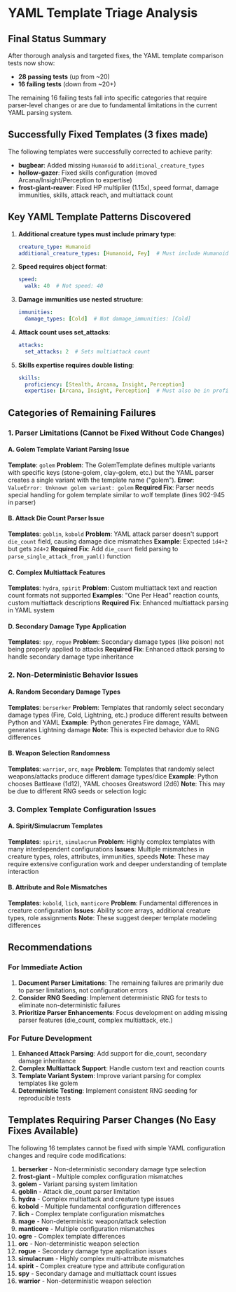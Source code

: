 # YAML Template Triage Analysis

## Final Status Summary

After thorough analysis and targeted fixes, the YAML template comparison tests now show:
- **28 passing tests** (up from ~20)
- **16 failing tests** (down from ~20+)

The remaining 16 failing tests fall into specific categories that require parser-level changes or are due to fundamental limitations in the current YAML parsing system.

## Successfully Fixed Templates (3 fixes made)

The following templates were successfully corrected to achieve parity:
- **bugbear**: Added missing `Humanoid` to `additional_creature_types`
- **hollow-gazer**: Fixed skills configuration (moved Arcana/Insight/Perception to expertise) 
- **frost-giant-reaver**: Fixed HP multiplier (1.15x), speed format, damage immunities, skills, attack reach, and multiattack count

## Key YAML Template Patterns Discovered

1. **Additional creature types must include primary type**:
   ```yaml
   creature_type: Humanoid
   additional_creature_types: [Humanoid, Fey]  # Must include Humanoid
   ```

2. **Speed requires object format**:
   ```yaml
   speed:
     walk: 40  # Not speed: 40
   ```

3. **Damage immunities use nested structure**:
   ```yaml
   immunities:
     damage_types: [Cold]  # Not damage_immunities: [Cold]
   ```

4. **Attack count uses set_attacks**:
   ```yaml
   attacks:
     set_attacks: 2  # Sets multiattack count
   ```

5. **Skills expertise requires double listing**:
   ```yaml
   skills:
     proficiency: [Stealth, Arcana, Insight, Perception]
     expertise: [Arcana, Insight, Perception]  # Must also be in proficiency
   ```

## Categories of Remaining Failures

### 1. Parser Limitations (Cannot be Fixed Without Code Changes)

#### A. Golem Template Variant Parsing Issue
**Template**: `golem`
**Problem**: The GolemTemplate defines multiple variants with specific keys (stone-golem, clay-golem, etc.) but the YAML parser creates a single variant with the template name ("golem").
**Error**: `ValueError: Unknown golem variant: golem`
**Required Fix**: Parser needs special handling for golem template similar to wolf template (lines 902-945 in parser)

#### B. Attack Die Count Parser Issue  
**Templates**: `goblin`, `kobold`
**Problem**: YAML attack parser doesn't support `die_count` field, causing damage dice mismatches
**Example**: Expected `1d4+2` but gets `2d4+2`
**Required Fix**: Add `die_count` field parsing to `parse_single_attack_from_yaml()` function

#### C. Complex Multiattack Features
**Templates**: `hydra`, `spirit`
**Problem**: Custom multiattack text and reaction count formats not supported
**Examples**: "One Per Head" reaction counts, custom multiattack descriptions
**Required Fix**: Enhanced multiattack parsing in YAML system

#### D. Secondary Damage Type Application
**Templates**: `spy`, `rogue`
**Problem**: Secondary damage types (like poison) not being properly applied to attacks
**Required Fix**: Enhanced attack parsing to handle secondary damage type inheritance

### 2. Non-Deterministic Behavior Issues

#### A. Random Secondary Damage Types
**Templates**: `berserker`
**Problem**: Templates that randomly select secondary damage types (Fire, Cold, Lightning, etc.) produce different results between Python and YAML
**Example**: Python generates Fire damage, YAML generates Lightning damage
**Note**: This is expected behavior due to RNG differences

#### B. Weapon Selection Randomness  
**Templates**: `warrior`, `orc`, `mage`
**Problem**: Templates that randomly select weapons/attacks produce different damage types/dice
**Example**: Python chooses Battleaxe (1d12), YAML chooses Greatsword (2d6)
**Note**: This may be due to different RNG seeds or selection logic

### 3. Complex Template Configuration Issues

#### A. Spirit/Simulacrum Templates
**Templates**: `spirit`, `simulacrum`
**Problem**: Highly complex templates with many interdependent configurations
**Issues**: Multiple mismatches in creature types, roles, attributes, immunities, speeds
**Note**: These may require extensive configuration work and deeper understanding of template interaction

#### B. Attribute and Role Mismatches
**Templates**: `kobold`, `lich`, `manticore`
**Problem**: Fundamental differences in creature configuration
**Issues**: Ability score arrays, additional creature types, role assignments
**Note**: These suggest deeper template modeling differences

## Recommendations

### For Immediate Action
1. **Document Parser Limitations**: The remaining failures are primarily due to parser limitations, not configuration errors
2. **Consider RNG Seeding**: Implement deterministic RNG for tests to eliminate non-deterministic failures
3. **Prioritize Parser Enhancements**: Focus development on adding missing parser features (die_count, complex multiattack, etc.)

### For Future Development
1. **Enhanced Attack Parsing**: Add support for die_count, secondary damage inheritance
2. **Complex Multiattack Support**: Handle custom text and reaction counts
3. **Template Variant System**: Improve variant parsing for complex templates like golem
4. **Deterministic Testing**: Implement consistent RNG seeding for reproducible tests

## Templates Requiring Parser Changes (No Easy Fixes Available)

The following 16 templates cannot be fixed with simple YAML configuration changes and require code modifications:

1. **berserker** - Non-deterministic secondary damage type selection
2. **frost-giant** - Multiple complex configuration mismatches
3. **golem** - Variant parsing system limitation  
4. **goblin** - Attack die_count parser limitation
5. **hydra** - Complex multiattack and creature type issues
6. **kobold** - Multiple fundamental configuration differences
7. **lich** - Complex template configuration mismatches
8. **mage** - Non-deterministic weapon/attack selection
9. **manticore** - Multiple configuration mismatches
10. **ogre** - Complex template differences
11. **orc** - Non-deterministic weapon selection
12. **rogue** - Secondary damage type application issues
13. **simulacrum** - Highly complex multi-attribute mismatches  
14. **spirit** - Complex creature type and attribute configuration
15. **spy** - Secondary damage and multiattack count issues
16. **warrior** - Non-deterministic weapon selection